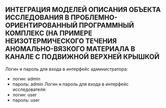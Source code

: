 ## ИНТЕГРАЦИЯ МОДЕЛЕЙ ОПИСАНИЯ ОБЪЕКТА ИССЛЕДОВАНИЯ В ПРОБЛЕМНО-ОРИЕНТИРОВАННЫЙ ПРОГРАММНЫЙ КОМПЛЕКС (НА ПРИМЕРЕ НЕИЗОТЕРМИЧЕСКОГО ТЕЧЕНИЯ АНОМАЛЬНО-ВЯЗКОГО МАТЕРИАЛА В КАНАЛЕ С ПОДВИЖНОЙ ВЕРХНЕЙ КРЫШКОЙ
Логин и пароль для входа в интерфейс администратора:
- логин: admin
- пароль: admin
Логин и пароль для входа в интерфейс исследователя:
- логин: user
- пароль: user
